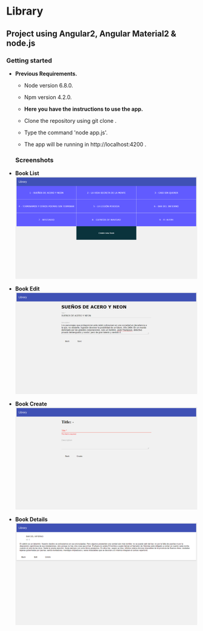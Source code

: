 # Library

## Project using Angular2, Angular Material2 & node.js

### Getting started
* __Previous Requirements.__   
  * Node version 6.8.0.
  * Npm version 4.2.0.
  
  * __Here you have the instructions to use the app.__   
  * Clone the repository using git clone .
  * Type the command 'node app.js'.
  * The app will be running in http://localhost:4200 .
  
  ### Screenshots
* __Book List__
    ![Book_list](screenshots/Book-list.png)
    
* __Book Edit__
    ![Book_Edit](screenshots/Book-edit.png)

* __Book Create__
    ![Book_Create](screenshots/Book-create.png)
    
* __Book Details__
    ![Book_Details](screenshots/Book-details.png)
